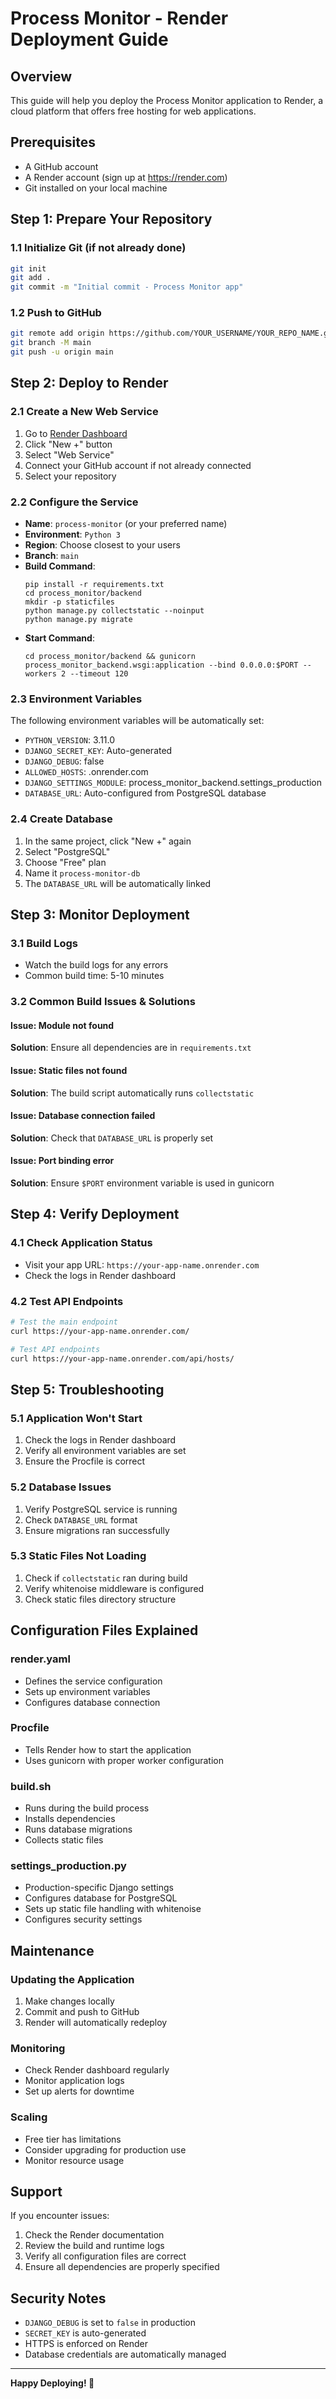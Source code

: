# Process Monitor - Render Deployment Guide

## Overview
This guide will help you deploy the Process Monitor application to Render, a cloud platform that offers free hosting for web applications.

## Prerequisites
- A GitHub account
- A Render account (sign up at https://render.com)
- Git installed on your local machine

## Step 1: Prepare Your Repository

### 1.1 Initialize Git (if not already done)
```bash
git init
git add .
git commit -m "Initial commit - Process Monitor app"
```

### 1.2 Push to GitHub
```bash
git remote add origin https://github.com/YOUR_USERNAME/YOUR_REPO_NAME.git
git branch -M main
git push -u origin main
```

## Step 2: Deploy to Render

### 2.1 Create a New Web Service
1. Go to [Render Dashboard](https://dashboard.render.com)
2. Click "New +" button
3. Select "Web Service"
4. Connect your GitHub account if not already connected
5. Select your repository

### 2.2 Configure the Service
- **Name**: `process-monitor` (or your preferred name)
- **Environment**: `Python 3`
- **Region**: Choose closest to your users
- **Branch**: `main`
- **Build Command**: 
  ```
  pip install -r requirements.txt
  cd process_monitor/backend
  mkdir -p staticfiles
  python manage.py collectstatic --noinput
  python manage.py migrate
  ```
- **Start Command**: 
  ```
  cd process_monitor/backend && gunicorn process_monitor_backend.wsgi:application --bind 0.0.0.0:$PORT --workers 2 --timeout 120
  ```

### 2.3 Environment Variables
The following environment variables will be automatically set:
- `PYTHON_VERSION`: 3.11.0
- `DJANGO_SECRET_KEY`: Auto-generated
- `DJANGO_DEBUG`: false
- `ALLOWED_HOSTS`: .onrender.com
- `DJANGO_SETTINGS_MODULE`: process_monitor_backend.settings_production
- `DATABASE_URL`: Auto-configured from PostgreSQL database

### 2.4 Create Database
1. In the same project, click "New +" again
2. Select "PostgreSQL"
3. Choose "Free" plan
4. Name it `process-monitor-db`
5. The `DATABASE_URL` will be automatically linked

## Step 3: Monitor Deployment

### 3.1 Build Logs
- Watch the build logs for any errors
- Common build time: 5-10 minutes

### 3.2 Common Build Issues & Solutions

#### Issue: Module not found
**Solution**: Ensure all dependencies are in `requirements.txt`

#### Issue: Static files not found
**Solution**: The build script automatically runs `collectstatic`

#### Issue: Database connection failed
**Solution**: Check that `DATABASE_URL` is properly set

#### Issue: Port binding error
**Solution**: Ensure `$PORT` environment variable is used in gunicorn

## Step 4: Verify Deployment

### 4.1 Check Application Status
- Visit your app URL: `https://your-app-name.onrender.com`
- Check the logs in Render dashboard

### 4.2 Test API Endpoints
```bash
# Test the main endpoint
curl https://your-app-name.onrender.com/

# Test API endpoints
curl https://your-app-name.onrender.com/api/hosts/
```

## Step 5: Troubleshooting

### 5.1 Application Won't Start
1. Check the logs in Render dashboard
2. Verify all environment variables are set
3. Ensure the Procfile is correct

### 5.2 Database Issues
1. Verify PostgreSQL service is running
2. Check `DATABASE_URL` format
3. Ensure migrations ran successfully

### 5.3 Static Files Not Loading
1. Check if `collectstatic` ran during build
2. Verify whitenoise middleware is configured
3. Check static files directory structure

## Configuration Files Explained

### render.yaml
- Defines the service configuration
- Sets up environment variables
- Configures database connection

### Procfile
- Tells Render how to start the application
- Uses gunicorn with proper worker configuration

### build.sh
- Runs during the build process
- Installs dependencies
- Runs database migrations
- Collects static files

### settings_production.py
- Production-specific Django settings
- Configures database for PostgreSQL
- Sets up static file handling with whitenoise
- Configures security settings

## Maintenance

### Updating the Application
1. Make changes locally
2. Commit and push to GitHub
3. Render will automatically redeploy

### Monitoring
- Check Render dashboard regularly
- Monitor application logs
- Set up alerts for downtime

### Scaling
- Free tier has limitations
- Consider upgrading for production use
- Monitor resource usage

## Support

If you encounter issues:
1. Check the Render documentation
2. Review the build and runtime logs
3. Verify all configuration files are correct
4. Ensure all dependencies are properly specified

## Security Notes

- `DJANGO_DEBUG` is set to `false` in production
- `SECRET_KEY` is auto-generated
- HTTPS is enforced on Render
- Database credentials are automatically managed

---

**Happy Deploying! 🚀** 